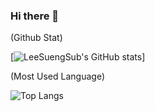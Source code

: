 ### Hi there 👋

(Github Stat)  
  
[![LeeSuengSub's GitHub stats](https://github-readme-stats.vercel.app/api?username=LeeSuengSub)]  
  
(Most Used Language)  
   
![Top Langs](https://github-readme-stats.vercel.app/api/top-langs/?username=LeeSuengSub)



<!--
**LeeSuengSub/LeeSuengSub** is a ✨ _special_ ✨ repository because its `README.md` (this file) appears on your GitHub profile.

Here are some ideas to get you started:

- 🔭 I’m currently working on ...
- 🌱 I’m currently learning ...
- 👯 I’m looking to collaborate on ...
- 🤔 I’m looking for help with ...
- 💬 Ask me about ...
- 📫 How to reach me: ...
- 😄 Pronouns: ...
- ⚡ Fun fact: ...
-->
